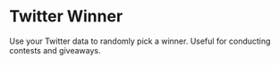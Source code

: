 Twitter Winner
==============

Use your Twitter data to randomly pick a winner. Useful for conducting contests and giveaways.
